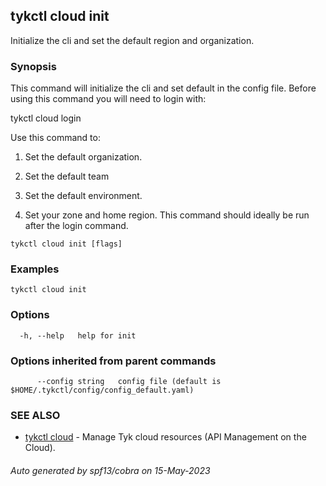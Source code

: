 ## tykctl cloud init

Initialize the cli and set the default region and organization.

### Synopsis


This command will initialize the cli and set default in the config file.
Before using this command you will need to login with:

tykctl cloud login

Use this command to:

1. Set the default organization.

2. Set the default team

3. Set the default environment.

4. Set your zone and home region.
This command should ideally be run after the login command.


```
tykctl cloud init [flags]
```

### Examples

```
tykctl cloud init
```

### Options

```
  -h, --help   help for init
```

### Options inherited from parent commands

```
      --config string   config file (default is $HOME/.tykctl/config/config_default.yaml)
```

### SEE ALSO

* [tykctl cloud](tykctl_cloud.md)	 - Manage Tyk cloud resources (API Management on the Cloud).

###### Auto generated by spf13/cobra on 15-May-2023
